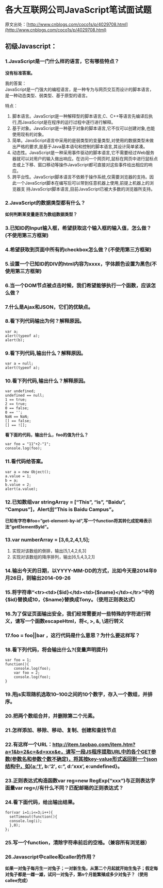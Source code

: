 # 各大互联网公司JavaScript笔试面试题

原文出处：[http://www.cnblogs.com/coco1s/p/4029708.html](http://www.cnblogs.com/coco1s/p/4029708.html)

## 初级Javascript：

### 1.JavaScript是一门什么样的语言，它有哪些特点？

**没有标准答案。**   

我的答案：   
JavaScript是一门强大的编程语言，是一种专为与网页交互而设计的脚本语言，是一种动态类型、弱类型、基于原型的语言。   

特点：   

1. 脚本语言。JavaScript是一种解释型的脚本语言,C、C++等语言先编译后执行,而JavaScript是在程序的运行过程中逐行进行解释。   
1. 基于对象。JavaScript是一种基于对象的脚本语言,它不仅可以创建对象,也能使用现有的对象。   
1. 简单。JavaScript语言中采用的是弱类型的变量类型,对使用的数据类型未做出严格的要求,是基于Java基本语句和控制的脚本语言,其设计简单紧凑。   
1. 动态性。JavaScript是一种采用事件驱动的脚本语言,它不需要经过Web服务器就可以对用户的输入做出响应。在访问一个网页时,鼠标在网页中进行鼠标点击或上下移、窗口移动等操作JavaScript都可直接对这些事件给出相应的响应。   
1. 跨平台性。JavaScript脚本语言不依赖于操作系统,仅需要浏览器的支持。因此一个JavaScript脚本在编写后可以带到任意机器上使用,前提上机器上的浏览器支 持JavaScript脚本语言,目前JavaScript已被大多数的浏览器所支持。

### 2.JavaScript的数据类型都有什么？

**如何判断某变量是否为数组数据类型？**

### 3.已知ID的Input输入框，希望获取这个输入框的输入值，怎么做？(不使用第三方框架)

### 4.希望获取到页面中所有的checkbox怎么做？(不使用第三方框架)

### 5.设置一个已知ID的DIV的html内容为xxxx，字体颜色设置为黑色(不使用第三方框架)


### 6.当一个DOM节点被点击时候，我们希望能够执行一个函数，应该怎么做？

### 7.什么是Ajax和JSON，它们的优缺点。

### 8.看下列代码输出为何？解释原因。

    var a;
    alert(typeof a);
    alert(b);

###  9.看下列代码,输出什么？解释原因。

    var a = null;
    alert(typeof a);

### 10.看下列代码,输出什么？解释原因。

    var undefined;
    undefined == null;
    1 == true;
    2 == true;
    0 == false;
    0 == '';
    NaN == NaN;
    [] == false;
    [] == ![];

**看下面的代码，输出什么，foo的值为什么？**

    var foo = "11"+2-"1";
    console.log(foo);

###  11.看代码给答案。

    var a = new Object();
    a.value = 1;
    b = a;
    b.value = 2;
    alert(a.value);

### 12.已知数组var stringArray = [“This”, “is”, “Baidu”, “Campus”]，Alert出”This is Baidu Campus”。

**已知有字符串foo=”get-element-by-id”,写一个function将其转化成驼峰表示法”getElementById”。**

### 13.var numberArray = [3,6,2,4,1,5];

1. 实现对该数组的倒排，输出[5,1,4,2,6,3]   
1. 实现对该数组的降序排列，输出[6,5,4,3,2,1]

### 14.输出今天的日期，以YYYY-MM-DD的方式，比如今天是2014年9月26日，则输出2014-09-26

### 15.将字符串“&lt;tr&gt;&lt;td&gt;{$id}&lt;/td&gt;&lt;td&gt;{$name}&lt;/td&gt;&lt;/tr&gt;”中的{$id}替换成10，{$name}替换成Tony。（使用正则表达式）

### 16.为了保证页面输出安全，我们经常需要对一些特殊的字符进行转义，请写一个函数escapeHtml，将<, >, &, \进行转义

### 17.foo = foo||bar ，这行代码是什么意思？为什么要这样写？

### 18.看下列代码，将会输出什么?(变量声明提升)

    var foo = 1;
    function(){
    	console.log(foo);
    	var foo = 2;
    	console.log(foo);
    }

### 19.用js实现随机选取10–100之间的10个数字，存入一个数组，并排序。

### 20.把两个数组合并，并删除第二个元素。

### 21.怎样添加、移除、移动、复制、创建和查找节点

### 22.有这样一个URL：http://item.taobao.com/item.htm?a=1&b=2&c=&d=xxx&e，请写一段JS程序提取URL中的各个GET参数(参数名和参数个数不确定)，将其按key-value形式返回到一个json结构中，如{a:’1′, b:’2′, c:”, d:’xxx’, e:undefined}。

### 23.正则表达式构造函数var reg=new RegExp(“xxx”)与正则表达字面量var reg=//有什么不同？匹配邮箱的正则表达式？

### 24.看下面代码，给出输出结果。

    for(var i=1;i<=3;i++){
      setTimeout(function(){
      console.log(i);
      },0);  
    };

### 25.写一个function，清除字符串前后的空格。（兼容所有浏览器）

### 26.Javascript中callee和caller的作用？

**如果一对兔子每月生一对兔子；一对新生兔，从第二个月起就开始生兔子；假定每对兔子都是一雌一雄，试问一对兔子，第n个月能繁殖成多少对兔子？（使用callee完成）**